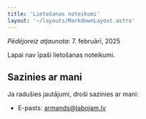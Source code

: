 ```yaml
---
title: 'Lietošanas noteikumi'
layout: '~/layouts/MarkdownLayout.astro'
---
```


_Pēdējoreiz atjaunota_: 7. februārī, 2025

Lapai nav īpaši lietošanas noteikumi.

## Sazinies ar mani

Ja radušies jautājumi, droši sazinies ar mani:

- E-pasts: armands@labojam.lv

